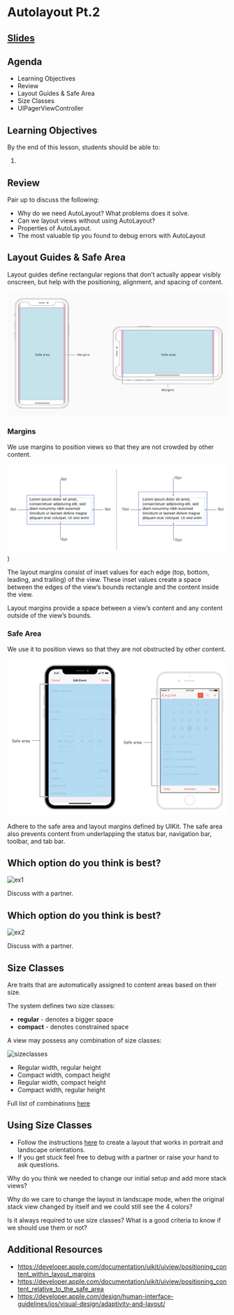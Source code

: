 <!-- Run this slideshow via the following command: -->
<!-- reveal-md README.md -w -->

<!-- .slide: class="header" -->
# Autolayout Pt.2

## [Slides](https://make-school-courses.github.io/MOB-1.2-Introduction-to-iOS-Development/Slides/02-Autolayout/README.html ':ignore')

<!-- > -->

## Agenda

- Learning Objectives
- Review
- Layout Guides & Safe Area
- Size Classes
- UIPagerViewController

<!-- > -->

## Learning Objectives

By the end of this lesson, students should be able to:

1.

<!-- > -->

## Review

Pair up to discuss the following:
  - Why do we need AutoLayout? What problems does it solve.
  - Can we layout views without using AutoLayout?
  - Properties of AutoLayout.
  - The most valuable tip you found to debug errors with AutoLayout

<!-- > -->

## Layout Guides & Safe Area

Layout guides define rectangular regions that don’t actually appear visibly onscreen, but help with the positioning, alignment, and spacing of content.

![layoutguides](assets/layoutguides.png)

<!-- v -->

### Margins

We use margins to position views so that they are not crowded by other content.

![margin](assets/margin.png))

The layout margins consist of inset values for each edge (top, bottom, leading, and trailing) of the view. These inset values create a space between the edges of the view’s bounds rectangle and the content inside the view.

<aside class = "notes">
Layout margins provide a space between a view’s content and any content outside of the view’s bounds.
</aside>

<!-- v -->

### Safe Area

We use it to position views so that they are not obstructed by other content.

![safearea](assets/safearea.png)

<aside class="notes">
Adhere to the safe area and layout margins defined by UIKit. The safe area also prevents content from underlapping the status bar, navigation bar, toolbar, and tab bar.
</aside>

<!-- > -->

## Which option do you think is best?

![ex1](ex1.png)

<aside class="notes">
Discuss with a partner.
<aside>

<!-- v -->

## Which option do you think is best?

![ex2](ex2.png)

<aside class="notes">
Discuss with a partner.
<aside>

<!-- > -->

## Size Classes

Are traits that are automatically assigned to content areas based on their size.

The system defines two size classes:
 - **regular** - denotes a bigger space
 - **compact** -  denotes constrained space

<!-- > -->

A view may possess any combination of size classes:

![sizeclasses](assets/sizeclasses.png)

<aside class = "notes">

- Regular width, regular height
- Compact width, compact height
- Regular width, compact height
- Compact width, regular height

Full list of combinations [here](https://developer.apple.com/design/human-interface-guidelines/ios/visual-design/adaptivity-and-layout/)
</aside>

<!-- > -->

## Using Size Classes

- Follow the instructions [here](assignments.sizeclasses.md) to create a layout that works in portrait and landscape orientations.
- If you get stuck feel free to debug with a partner or raise your hand to ask questions.

<!-- v -->

Why do you think we needed to change our initial setup and add more stack views?

<!-- v -->

Why do we care to change the layout in landscape mode, when the original stack view changed by itself and we could still see the 4 colors?

<!-- v -->

Is it always required to use size classes? What is a good criteria to know if we should use them or not?

<!-- > -->

## Additional Resources
- https://developer.apple.com/documentation/uikit/uiview/positioning_content_within_layout_margins
- https://developer.apple.com/documentation/uikit/uiview/positioning_content_relative_to_the_safe_area
- https://developer.apple.com/design/human-interface-guidelines/ios/visual-design/adaptivity-and-layout/

